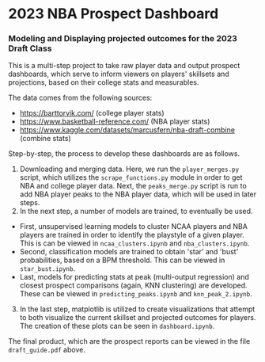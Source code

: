 # 2023 NBA Prospect Dashboard

### Modeling and Displaying projected outcomes for the 2023 Draft Class

This is a multi-step project to take raw player data and output prospect dashboards, which serve to inform viewers on players' skillsets and projections, based on their college stats and measurables.

The data comes from the following sources:
- https://barttorvik.com/ (college player stats)
- https://www.basketball-reference.com/ (NBA player stats)
- https://www.kaggle.com/datasets/marcusfern/nba-draft-combine (combine stats)

Step-by-step, the process to develop these dashboards are as follows.

1. Downloading and merging data. Here, we run the `player_merges.py` script, which utilizes the `scrape_functions.py` module in order to get NBA and college player data. Next, the `peaks_merge.py` script is run to add NBA player peaks to the NBA player data, which will be used in later steps.
2. In the next step, a number of models are trained, to eventually be used.
  * First, unsupervised learning models to cluster NCAA players and NBA players are trained in order to identify the playstyle of a given player. This is can be viewed in `ncaa_clusters.ipynb` and `nba_clusters.ipynb`.
  * Second, classification models are trained to obtain 'star' and 'bust' probabilities, based on a BPM threshold. This can be viewed in `star_bust.ipynb`.
  * Last, models for predicting stats at peak (multi-output regression) and closest prospect comparisons (again, KNN clustering) are developed. These can be viewed in `predicting_peaks.ipynb` and `knn_peak_2.ipynb`.
3. In the last step, matplotlib is utilized to create visualizations that attempt to both visualize the current skillset and projected outcomes for players. The creation of these plots can be seen in `dashboard.ipynb`.

The final product, which are the prospect reports can be viewed in the file `draft_guide.pdf` above.
